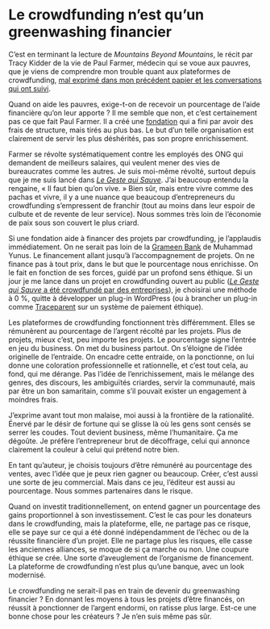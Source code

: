 # Le crowdfunding n’est qu&#8217;un greenwashing financier

C’est en terminant la lecture de *Mountains Beyond Mountains*, le récit par Tracy Kidder de la vie de Paul Farmer, médecin qui se voue aux pauvres, que je viens de comprendre mon trouble quant aux plateformes de crowdfunding, [mal exprimé dans mon précédent papier et les conversations qui ont suivi](https://tcrouzet.com/2014/04/29/cest-beau-le-crowdfunding-mais-cest-une-arnaque-de-plus/).<span id="more-35333"></span>

Quand on aide les pauvres, exige-t-on de recevoir un pourcentage de l’aide financière qu’on leur apporte ? Il me semble que non, et c’est certainement pas ce que fait Paul Farmer. Il a créé une [fondation](http://www.pih.org/) qui a fini par avoir des frais de structure, mais tirés au plus bas. Le but d’un telle organisation est clairement de servir les plus déshérités, pas son propre enrichissement.

Farmer se révolte systématiquement contre les employés des ONG qui demandent de meilleurs salaires, qui veulent mener des vies de bureaucrates comme les autres. Je suis moi-même révolté, surtout depuis que je me suis lancé dans [*Le Geste qui Sauve*](https://tcrouzet.com/le-geste-qui-sauve/). J’ai beaucoup entendu la rengaine, « Il faut bien qu’on vive. » Bien sûr, mais entre vivre comme des pachas et vivre, il y a une nuance que beaucoup d’entrepreneurs du crowdfunding s’empressent de franchir (tout au moins dans leur espoir de culbute et de revente de leur service). Nous sommes très loin de l’économie de paix sous son couvert le plus criard.

Si une fondation aide à financer des projets par crowdfunding, je l’applaudis immédiatement. On ne serait pas loin de la [Grameen Bank](http://fr.wikipedia.org/wiki/Grameen_Bank) de Muhammad Yunus. Le financement allant jusqu’à l’accompagnement de projets. On ne finance pas à tout prix, dans le but que le pourcentage nous enrichisse. On le fait en fonction de ses forces, guidé par un profond sens éthique. Si un jour je me lance dans un projet en crowdfunding ouvert au public ([*Le Geste qui Sauve* a été crowdfundé par des entreprises](https://tcrouzet.com/2014/04/10/comment-financer-un-livre-en-creative-commons/)), je choisirai une méthode à 0 %, quitte à développer un plug-in WordPress (ou à brancher un plug-in comme [Traceparent](http://traceparent.com/) sur un système de paiement éthique).

Les plateformes de crowdfunding fonctionnent très différemment. Elles se rémunèrent au pourcentage de l’argent récolté par les projets. Plus de projets, mieux c’est, peu importe les projets. Le pourcentage signe l’entrée en jeu du business. On met du business partout. On s’éloigne de l’idée originelle de l’entraide. On encadre cette entraide, on la ponctionne, on lui donne une coloration professionnelle et rationnelle, et c’est tout cela, au fond, qui me dérange. Pas l’idée de l’enrichissement, mais le mélange des genres, des discours, les ambiguïtés criardes, servir la communauté, mais par être un bon samaritain, comme s’il pouvait exister un engagement à moindres frais.

J’exprime avant tout mon malaise, moi aussi à la frontière de la rationalité. Énervé par le désir de fortune qui se glisse là où les gens sont censés se serrer les coudes. Tout devient business, même l’humanitaire. Ça me dégoûte. Je préfère l’entrepreneur brut de décoffrage, celui qui annonce clairement la couleur à celui qui prétend notre bien.

En tant qu’auteur, je choisis toujours d’être rémunéré au pourcentage des ventes, avec l’idée que je peux rien gagner ou beaucoup. Créer, c’est aussi une sorte de jeu commercial. Mais dans ce jeu, l’éditeur est aussi au pourcentage. Nous sommes partenaires dans le risque.

Quand on investit traditionnellement, on entend gagner un pourcentage des gains proportionnel à son investissement. C’est le cas pour les donateurs dans le crowdfunding, mais la plateforme, elle, ne partage pas ce risque, elle se paye sur ce qui a été donné indépendamment de l’échec ou de la réussite financière d’un projet. Elle ne partage plus les risques, elle casse les anciennes alliances, se moque de si ça marche ou non. Une coupure éthique se crée. Une sorte d’aveuglement de l’organisme de financement. La plateforme de crowdfunding n’est plus qu’une banque, avec un look modernisé.

Le crowdfunding ne serait-il pas en train de devenir du greenwashing financier ? En donnant les moyens à tous les projets d’être financés, on réussit à ponctionner de l’argent endormi, on ratisse plus large. Est-ce une bonne chose pour les créateurs ? Je n’en suis même pas sûr.